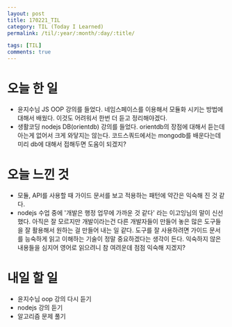 ```yaml
---
layout: post
title: 170221_TIL
category: TIL (Today I Learned)
permalink: /til/:year/:month/:day/:title/

tags: [TIL]
comments: true
---
```

# 오늘 한 일
- 윤지수님 JS OOP 강의를 들었다. 네임스페이스를 이용해서 모듈화 시키는 방법에 대해서 배웠다. 이것도 어려워서 한번 더 듣고 정리해야겠다.
- 생활코딩 nodejs DB(orientdb) 강의를 들었다. orientdb의 장점에 대해서 듣는데 아는게 없어서 크게 와닿지는 않는다. 코드스쿼드에서는 mongodb를 배운다는데 미리 db에 대해서 접해두면 도움이 되겠지?

# 오늘 느낀 것
- 모듈, API를 사용할 때 가이드 문서를 보고 적용하는 패턴에 약간은 익숙해 진 것 같다.
- nodejs 수업 중에 '개발은 행정 업무에 가까운 것 같다' 라는 이고잉님의 말이 신선했다. 아직은 잘 모르지만 개발이라는건 다른 개발자들이 만들어 놓은 많은 도구들을 잘 활용해서 원하는 걸 만들어 내는 일 같다. 도구를 잘 사용하려면 가이드 문서를 능숙하게 읽고 이해하는 기술이 정말 중요하겠다는 생각이 든다. 익숙하지 않은 내용들을 심지어 영어로 읽으려니 참 여려운데 점점 익숙해 지겠지?

# 내일 할 일
- 윤지수님 oop 강의 다시 듣기
- nodejs 강의 듣기
- 알고리즘 문제 풀기

